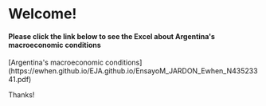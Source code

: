 <h1> Welcome! </h1>
<h4>Please click the link below to see the Excel about Argentina's macroeconomic conditions</h4>
[Argentina's macroeconomic conditions](https://ewhen.github.io/EJA.github.io/EnsayoM_JARDON_Ewhen_N43523341.pdf)
<p> Thanks! </p>
